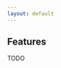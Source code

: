 ```yaml
---
layout: default
---
```


## Features

TODO

[0]: http://rocketjob.io
[1]: https://github.com/rocketjob/rocketjob_mission_control
